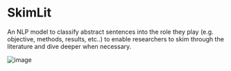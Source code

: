 # SkimLit
An NLP model to classify abstract sentences into the role they play (e.g. objective, methods, results, etc..) to enable researchers to skim through the literature and dive deeper when necessary.

![image](https://user-images.githubusercontent.com/81222813/182670374-c191938b-2bda-4800-a440-bbb2cf67526e.png)

